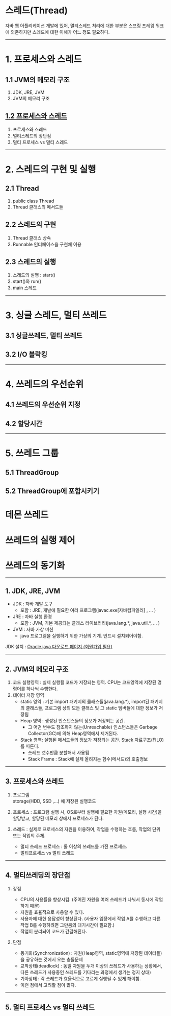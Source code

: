 # 스레드(Thread)

자바 웹 어플리케이션 개발에 있어, 멀티스레드 처리에 대한 부분은 스프링 프레임 워크에 의존하지만 스레드에 대한 이해가 어느 정도 필요하다.

---

# 1. 프로세스와 스레드

## 1.1 JVM의 메모리 구조
1. JDK, JRE, JVM
2. JVM의 메모리 구조

## <a href="1. 프로세스와 스레드/1.2 프로세스와 스레드/README.md" target="_blank">1.2 프로세스와 스레드</a>
1. 프로세스와 스레드
2. 멀티스레드의 장단점
3. 멀티 프로세스 vs 멀티 스레드

---

# 2. 스레드의 구현 및 실행

## 2.1 Thread
1) public class Thread
2) Thread 클래스의 메서드들

## 2.2 스레드의 구현
1) Thread 클래스 상속
2) Runnable 인터페이스을 구현체 이용 

## 2.3 스레드의 실행
1. 스레드의 실행 : start()
2. start()와 run()
3. main 스레드

---

# 3. 싱글 스레드, 멀티 쓰레드

## 3.1 싱글쓰레드, 멀티 쓰레드
## 3.2 I/O 블락킹

---

# 4. 쓰레드의 우선순위

## 4.1 쓰레드의 우선순위 지정
## 4.2 할당시간

---

# 5. 쓰레드 그룹

## 5.1 ThreadGroup
## 5.2 ThreadGroup에 포함시키기


# 데몬 쓰레드
# 쓰레드의 실행 제어
# 쓰레드의 동기화


---

## 1. JDK, JRE, JVM

- JDK : 자바 개발 도구
  - 포함 : JRE, 개발에 필요한 여러 프로그램(javac.exe[자바컴파일러] , ... )
- JRE : 자바 실행 환경
  - 포함 : JVM, 기본 제공되는 클래스 라이브러리(java.lang.\*, java.util.\*, ... )
- JVM : 자바 가상 머신
  - java 프로그램을 실행하기 위한 가상의 기계. 반드시 설치되어야함.

JDK 설치 : <a href="https://www.oracle.com/java/technologies/downloads/" target="_blank">Oracle java 다운로드 페이지 (회원가입 필요)</a>

---

## 2. JVM의 메모리 구조

1. 코드 실행영역 : 실제 실행될 코드가 저장되는 영역. CPU는 코드영역에 저장된 명령어를 하나씩 수행한다.
2. 데이터 저장 영역
   - static 영역 : 기본 import 패키지의 클래스들(java.lang.*), import된 패키지의 클래스들, 프로그램 상의 모든 클래스 및 그 static 멤버들에 대한 정보가 저장됨
   - Heap 영역 : 생성된 인스턴스들의 정보가 저장되는 공간.
      - 그 어떤 변수도 참조하지 않는(Unreachable) 인스턴스들은 Garbage Collector(GC)에 의해 Heap영역에서 제거된다.
   - Stack 영역: 실행된 메서드들의 정보가 저장되는 공간. Stack 자료구조(FILO)를 따른다.
     - 쓰레드 갯수만큼 분할해서 사용됨
     - Stack Frame : Stack에 실제 올려지는 함수(메서드)의 호출정보

---

## 3. 프로세스와 쓰레드

1. 프로그램  
storage(HDD, SSD ,...) 에 저장된 실행코드


2. 프로세스 : 프로그램 실행 시, OS로부터 실행에 필요한 자원(메모리, 실행 시간)을 할당받고, 할당된 메모리 상에서 프로세스가 된다.

3. 쓰레드 : 실제로 프로세스의 자원을 이용하여, 작업을 수행하는 흐름, 작업의 단위 또는 작업의 주체.
   - 멀티 쓰레드 프로세스 : 둘 이상의 쓰레드를 가진 프로세스.
   - 멀티프로세스 vs 멀티 쓰레드

---

## 4. 멀티쓰레딩의 장단점

1) 장점
   - CPU의 사용률을 향상시킴. (주어진 자원을 여러 쓰레드가 나눠서 동시에 작업하기 때문) 
   - 자원을 효율적으로 사용할 수 있다.
   - 사용자에 대한 응답성이 향상된다. (사용자 입장에서 작업 A를 수행하고 다른 작업 B를 수행하려면 그만큼의 대기시간이 필요함.)
   - 작업이 분리되어 코드가 간결해진다.
    
2) 단점
   - 동기화(Synchronization) : 자원(Heap영역, static영역에 저장된 데이터들)을 공유하는 것에서 오는 충돌문제
   - 교착상태(deadlock) : 동일 자원을 두개 이상의 쓰레드가 사용하는 상황에서, 다른 쓰레드가 사용중인 쓰레드를 기다리는 과정에서 생기는 정지 상태)
   - 기아상태 : 각 쓰레드가 효율적으로 고르게 실행될 수 있게 해야함.
   - 이런 점에서 고려할 점이 많다.

---

## 5. 멀티 프로세스 vs 멀티 쓰레드
